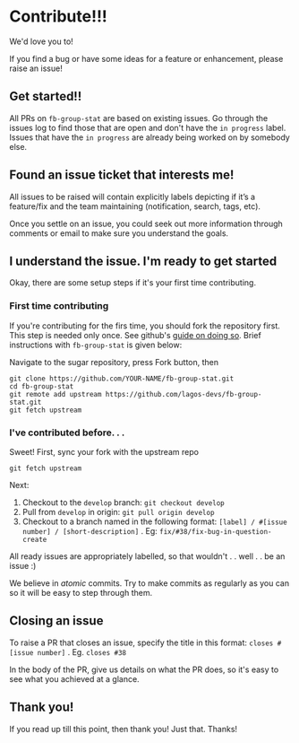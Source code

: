 # Contribute!!!

We'd love you to!

If you find a bug or have some ideas for a feature or enhancement, please raise an issue!


## Get started!!

All PRs on `fb-group-stat` are based on existing issues. Go through the issues log to find those that are open and don't have the `in progress` label. Issues that have the `in progress` are already being worked on by somebody else.

## Found an issue ticket that interests me!

All issues to be raised will contain explicitly labels depicting if it’s a feature/fix and the team maintaining (notification, search, tags, etc).

Once you settle on an issue, you could seek out more information through comments or email to make sure you understand the goals.


## I understand the issue. I'm ready to get started

Okay, there are some setup steps if it's your first time contributing.

### First time contributing

If you're contributing for the firs time, you should fork the repository first. This step is needed only once. See github's [guide on doing so](https://help.github.com/articles/fork-a-repo/). Brief instructions with `fb-group-stat` is given below:

Navigate to the sugar repository, press Fork button, then

    git clone https://github.com/YOUR-NAME/fb-group-stat.git
    cd fb-group-stat
    git remote add upstream https://github.com/lagos-devs/fb-group-stat.git
    git fetch upstream

### I've contributed before. . .

Sweet! First, sync your fork with the upstream repo

    git fetch upstream


Next:

1. Checkout to the `develop` branch: `git checkout develop`
2. Pull from `develop` in origin: `git pull origin develop`
3. Checkout to a branch named in the following format:
`[label] / #[issue number] / [short-description]` .
Eg: `fix/#38/fix-bug-in-question-create`

All ready issues are appropriately labelled, so that wouldn't . . well . . be an issue :)

We believe in _atomic_ commits. Try to make commits as regularly as you can so it will be easy to step through them.

## Closing an issue

To raise a PR that closes an issue, specify the title in this format: `closes #[issue number]` . Eg. `closes #38`

In the body of the PR, give us details on what the PR does, so it's easy to see what you achieved at a glance.

## Thank you!

If you read up till this point, then thank you! Just that. Thanks!
